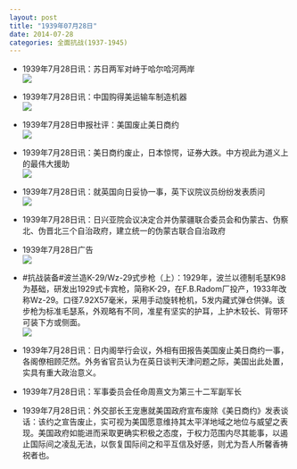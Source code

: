 ```yaml
---
layout: post
title: "1939年07月28日"
date: 2014-07-28
categories: 全面抗战(1937-1945)
---
```


<meta name="referrer" content="no-referrer" />

- 1939年7月28日讯：苏日两军对峙于哈尔哈河两岸 <br/><img src="https://ww3.sinaimg.cn/large/aca367d8jw1eiswy7hadmj20960diwgx.jpg" />

- 1939年7月28日讯：中国购得美运输车制造机器 <br/><img src="https://ww4.sinaimg.cn/large/aca367d8jw1eisv7nxxv4j20510cst9p.jpg" />

- 1939年7月28日申报社评：美国废止美日商约 <br/><img src="https://ww3.sinaimg.cn/large/aca367d8jw1eisti22gqpj20wd0y01kx.jpg" />

- 1939年7月28日讯：美日商约废止，日本惊愕，证券大跌。中方视此为道义上的最伟大援助 <br/><img src="https://ww2.sinaimg.cn/large/aca367d8jw1eisrqy2be9j20ac0y0qb7.jpg" />

- 1939年7月28日讯：就英国向日妥协一事，英下议院议员纷纷发表质问 <br/><img src="https://ww1.sinaimg.cn/large/aca367d8jw1eisj36c8ydj20bk0e241s.jpg" />

- 1939年7月28日讯：日兴亚院会议决定合并伪蒙疆联合委员会和伪蒙古、伪察北、伪晋北三个自治政府，建立统一的伪蒙古联合自治政府 

- 1939年7月28日广告 <br/><img src="https://ww4.sinaimg.cn/large/aca367d8jw1eisc535xucj20kt0h044p.jpg" />

- #抗战装备#波兰造K-29/Wz-29式步枪（上）：1929年，波兰以德制毛瑟K98为基础，研发出1929式卡宾枪，简称K-29，在F.B.Radom厂投产，1933年改称Wz-29。口径7.92X57毫米，采用手动旋转枪机，5发内藏式弹仓供弹。该步枪为标准毛瑟系，外观略有不同，准星有坚实的护耳，上护木较长、背带环可装下方或侧面。 <br/><img src="https://ww3.sinaimg.cn/large/aca367d8jw1eisa4frs7fj20c82v8ncn.jpg" />

- 1939年7月28日讯：日内阁举行会议，外相有田报告美国废止美日商约一事，各阁僚相顾茫然。外务省官员认为在英日谈判天津问题之际，美国出此处置，实具有重大政治意义。 

- 1939年7月28日讯：军事委员会任命周熹文为第三十二军副军长 

- 1939年7月28日讯：外交部长王宠惠就美国政府宣布废除《美日商约》发表谈话：该约之宣告废止，实可视为美国愿意维持其太平洋地域之地位与威望之表现。美国政府如能进而采取更确实积极之态度，于权力范围内尽其能事，以遏止国际间之凌乱无法，以恢复国际间之和平互信及好感，则尤为吾人所馨香祷祝者也。 

